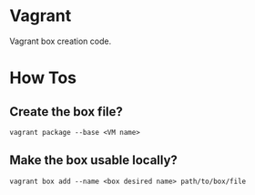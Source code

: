 # Vagrant
Vagrant box creation code.

# How Tos
## Create the box file?
```
vagrant package --base <VM name>
```

## Make the box usable locally?
```
vagrant box add --name <box desired name> path/to/box/file
```
